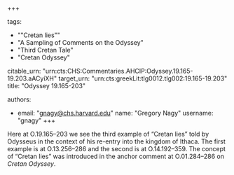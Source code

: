 +++

tags:
- "&quot;Cretan lies&quot;"
- "A Sampling of Comments on the Odyssey"
- "Third Cretan Tale"
- "Cretan Odyssey"

citable_urn: "urn:cts:CHS:Commentaries.AHCIP:Odyssey.19.165-19.203.aACyiXH"
target_urn: "urn:cts:greekLit:tlg0012.tlg002:19.165-19.203"
title: "Odyssey 19.165-203"

authors:
- email: "gnagy@chs.harvard.edu"
  name: "Gregory Nagy"
  username: "gnagy"
+++

<p>Here at O.19.165–203 we see the third example of “Cretan lies” told by Odysseus in the context of his re-entry into the kingdom of Ithaca. The first example is at O.13.256–286 and the second is at O.14.192–359.  The concept of “Cretan lies” was introduced in the anchor comment at O.01.284–286 on <em>Cretan Odyssey</em>.  </p>